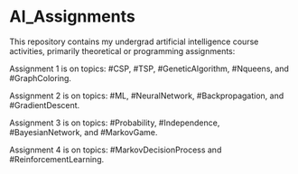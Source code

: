 # AI_Assignments
This repository contains my undergrad artificial intelligence course activities, primarily theoretical or programming assignments:

Assignment 1 is on topics: #CSP, #TSP, #GeneticAlgorithm, #Nqueens, and #GraphColoring.

Assignment 2 is on topics: #ML, #NeuralNetwork, #Backpropagation, and #GradientDescent.

Assignment 3 is on topics: #Probability, #Independence, #BayesianNetwork, and #MarkovGame.

Assignment 4 is on topics: #MarkovDecisionProcess and #ReinforcementLearning.
